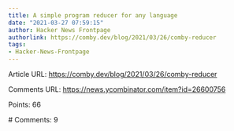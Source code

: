 ```yaml
---
title: A simple program reducer for any language
date: "2021-03-27 07:59:15"
author: Hacker News Frontpage
authorlink: https://comby.dev/blog/2021/03/26/comby-reducer
tags:
- Hacker-News-Frontpage
---
```


<p>Article URL: <a href="https://comby.dev/blog/2021/03/26/comby-reducer">https://comby.dev/blog/2021/03/26/comby-reducer</a></p>
<p>Comments URL: <a href="https://news.ycombinator.com/item?id=26600756">https://news.ycombinator.com/item?id=26600756</a></p>
<p>Points: 66</p>
<p># Comments: 9</p>
